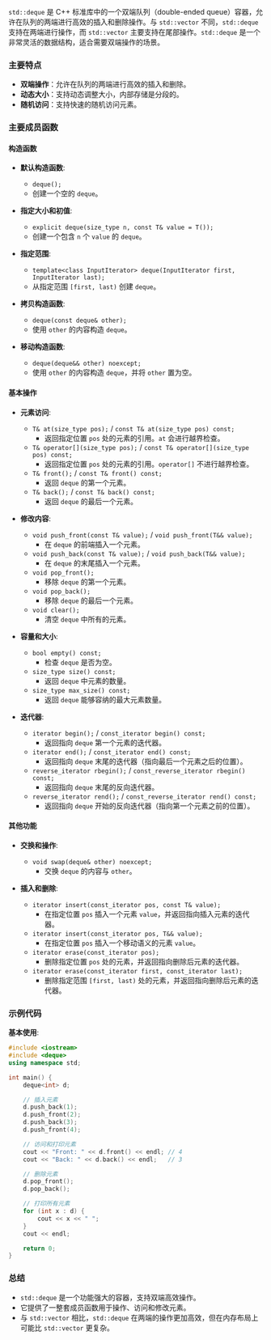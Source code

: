 `std::deque` 是 C++ 标准库中的一个双端队列（double-ended queue）容器，允许在队列的两端进行高效的插入和删除操作。与 `std::vector` 不同，`std::deque` 支持在两端进行操作，而 `std::vector` 主要支持在尾部操作。`std::deque` 是一个非常灵活的数据结构，适合需要双端操作的场景。

### 主要特点

- **双端操作**：允许在队列的两端进行高效的插入和删除。
- **动态大小**：支持动态调整大小，内部存储是分段的。
- **随机访问**：支持快速的随机访问元素。

### 主要成员函数

#### 构造函数

- **默认构造函数**:
  - `deque();`
  - 创建一个空的 `deque`。

- **指定大小和初值**:
  - `explicit deque(size_type n, const T& value = T());`
  - 创建一个包含 `n` 个 `value` 的 `deque`。

- **指定范围**:
  - `template<class InputIterator> deque(InputIterator first, InputIterator last);`
  - 从指定范围 `[first, last)` 创建 `deque`。

- **拷贝构造函数**:
  - `deque(const deque& other);`
  - 使用 `other` 的内容构造 `deque`。

- **移动构造函数**:
  - `deque(deque&& other) noexcept;`
  - 使用 `other` 的内容构造 `deque`，并将 `other` 置为空。

#### 基本操作

- **元素访问**:
  - `T& at(size_type pos);` / `const T& at(size_type pos) const;`
    - 返回指定位置 `pos` 处的元素的引用。`at` 会进行越界检查。
  - `T& operator[](size_type pos);` / `const T& operator[](size_type pos) const;`
    - 返回指定位置 `pos` 处的元素的引用。`operator[]` 不进行越界检查。
  - `T& front();` / `const T& front() const;`
    - 返回 `deque` 的第一个元素。
  - `T& back();` / `const T& back() const;`
    - 返回 `deque` 的最后一个元素。

- **修改内容**:
  - `void push_front(const T& value);` / `void push_front(T&& value);`
    - 在 `deque` 的前端插入一个元素。
  - `void push_back(const T& value);` / `void push_back(T&& value);`
    - 在 `deque` 的末尾插入一个元素。
  - `void pop_front();`
    - 移除 `deque` 的第一个元素。
  - `void pop_back();`
    - 移除 `deque` 的最后一个元素。
  - `void clear();`
    - 清空 `deque` 中所有的元素。

- **容量和大小**:
  - `bool empty() const;`
    - 检查 `deque` 是否为空。
  - `size_type size() const;`
    - 返回 `deque` 中元素的数量。
  - `size_type max_size() const;`
    - 返回 `deque` 能够容纳的最大元素数量。

- **迭代器**:
  - `iterator begin();` / `const_iterator begin() const;`
    - 返回指向 `deque` 第一个元素的迭代器。
  - `iterator end();` / `const_iterator end() const;`
    - 返回指向 `deque` 末尾的迭代器（指向最后一个元素之后的位置）。
  - `reverse_iterator rbegin();` / `const_reverse_iterator rbegin() const;`
    - 返回指向 `deque` 末尾的反向迭代器。
  - `reverse_iterator rend();` / `const_reverse_iterator rend() const;`
    - 返回指向 `deque` 开始的反向迭代器（指向第一个元素之前的位置）。

#### 其他功能

- **交换和操作**:
  - `void swap(deque& other) noexcept;`
    - 交换 `deque` 的内容与 `other`。

- **插入和删除**:
  - `iterator insert(const_iterator pos, const T& value);`
    - 在指定位置 `pos` 插入一个元素 `value`，并返回指向插入元素的迭代器。
  - `iterator insert(const_iterator pos, T&& value);`
    - 在指定位置 `pos` 插入一个移动语义的元素 `value`。
  - `iterator erase(const_iterator pos);`
    - 删除指定位置 `pos` 处的元素，并返回指向删除后元素的迭代器。
  - `iterator erase(const_iterator first, const_iterator last);`
    - 删除指定范围 `[first, last)` 处的元素，并返回指向删除后元素的迭代器。

### 示例代码

**基本使用**:

```cpp
#include <iostream>
#include <deque>
using namespace std;

int main() {
    deque<int> d;

    // 插入元素
    d.push_back(1);
    d.push_front(2);
    d.push_back(3);
    d.push_front(4);

    // 访问和打印元素
    cout << "Front: " << d.front() << endl; // 4
    cout << "Back: " << d.back() << endl;   // 3

    // 删除元素
    d.pop_front();
    d.pop_back();

    // 打印所有元素
    for (int x : d) {
        cout << x << " ";
    }
    cout << endl;

    return 0;
}
```

### 总结

- `std::deque` 是一个功能强大的容器，支持双端高效操作。
- 它提供了一整套成员函数用于操作、访问和修改元素。
- 与 `std::vector` 相比，`std::deque` 在两端的操作更加高效，但在内存布局上可能比 `std::vector` 更复杂。